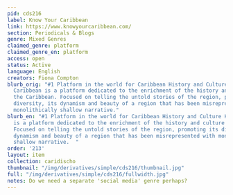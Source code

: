 ```yaml
---
pid: cds216
label: Know Your Caribbean
link: https://www.knowyourcaribbean.com/
section: Periodicals & Blogs
genre: Mixed Genres
claimed_genre: platform
claimed_genre_en: platform
access: open
status: Active
language: English
creators: Fiona Compton
blurb_orig: "#1 Platform in the world for Caribbean History and Culture Know Your
  Caribbean is a platform dedicated to the enrichment of the history and culture of
  the Caribbean. Focused on telling the untold stories of the region, promoting its
  diversity, its dynamism and beauty of a region that has been misrepresented with
  monolithically shallow narrative."
blurb_en: "#1 Platform in the world for Caribbean History and Culture Know Your Caribbean
  is a platform dedicated to the enrichment of the history and culture of the Caribbean.
  Focused on telling the untold stories of the region, promoting its diversity, its
  dynamism and beauty of a region that has been misrepresented with monolithically
  shallow narrative.  "
order: '213'
layout: item
collection: caridischo
thumbnail: "/img/derivatives/simple/cds216/thumbnail.jpg"
full: "/img/derivatives/simple/cds216/fullwidth.jpg"
notes: Do we need a separate 'social media' genre perhaps?
---
```

